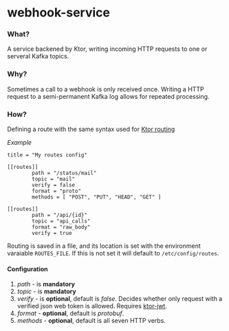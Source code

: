 # webhook-service

### What?

A service backened by Ktor, writing incoming HTTP requests to one or serveral Kafka topics.

### Why?

Sometimes a call to a webhook is only received once. Writing a HTTP request to a semi-permanent Kafka log allows for repeated processing.

### How?

Defining a route with the same syntax used for [Ktor routing](http://ktor.io/features/routing.html)

_Example_

```
title = "My routes config"

[[routes]]
        path = "/status/mail"
        topic = "mail"
        verify = false
        format = "proto"
        methods = [ "POST", "PUT", "HEAD", "GET" ]

[[routes]]
        path = "/api/{id}"
        topic = "api_calls"
        format = "raw_body"
        verify = true
```

Routing is saved in a file, and its location is set with the environment varaiable `ROUTES_FILE`. If this is not set it will default to `/etc/config/routes`.

#### Configuration

1. _path_ - is **mandatory**
2. _topic_ - is **mandatory**
3. _verify_ - is **optional**, default is _false_. Decides whether only request with a verified json web token is allowed. Requires [ktor-jwt](http://github.com/zensum/ktor-jwt).
4. _format_ - **optional**, default is _protobuf_.
5. _methods_ - **optional**, default is all seven HTTP verbs.
